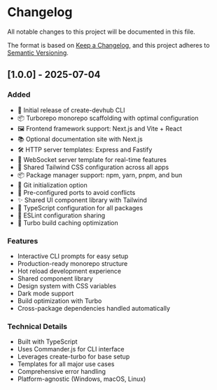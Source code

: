 # Changelog

All notable changes to this project will be documented in this file.

The format is based on [Keep a Changelog](https://keepachangelog.com/en/1.0.0/),
and this project adheres to [Semantic Versioning](https://semver.org/spec/v2.0.0.html).

## [1.0.0] - 2025-07-04

### Added
- 🚀 Initial release of create-devhub CLI
- 📦 Turborepo monorepo scaffolding with optimal configuration
- 🖼️ Frontend framework support: Next.js and Vite + React
- 📚 Optional documentation site with Next.js
- 🛠️ HTTP server templates: Express and Fastify
- 🔌 WebSocket server template for real-time features
- 🎨 Shared Tailwind CSS configuration across all apps
- 📦 Package manager support: npm, yarn, pnpm, and bun
- 🌱 Git initialization option
- 🎯 Pre-configured ports to avoid conflicts
- ✨ Shared UI component library with Tailwind
- 🔧 TypeScript configuration for all packages
- 🧹 ESLint configuration sharing
- 🚦 Turbo build caching optimization

### Features
- Interactive CLI prompts for easy setup
- Production-ready monorepo structure
- Hot reload development experience
- Shared component library
- Design system with CSS variables
- Dark mode support
- Build optimization with Turbo
- Cross-package dependencies handled automatically

### Technical Details
- Built with TypeScript
- Uses Commander.js for CLI interface
- Leverages create-turbo for base setup
- Templates for all major use cases
- Comprehensive error handling
- Platform-agnostic (Windows, macOS, Linux)
